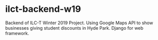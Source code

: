 # ilct-backend-w19
Backend of ILC-T Winter 2019 Project. Using Google Maps API to show businesses giving student discounts in Hyde Park. 
Django for web framework.
